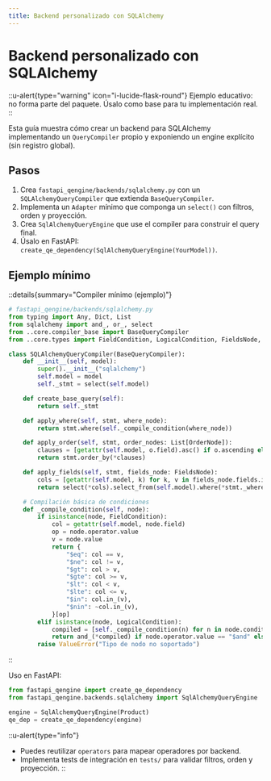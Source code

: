 ```yaml
---
title: Backend personalizado con SQLAlchemy
---
```


# Backend personalizado con SQLAlchemy

::u-alert{type="warning" icon="i-lucide-flask-round"}
Ejemplo educativo: no forma parte del paquete. Úsalo como base para tu implementación real.
::

Esta guía muestra cómo crear un backend para SQLAlchemy implementando un `QueryCompiler` propio y exponiendo un engine explícito (sin registro global).

## Pasos

1) Crea `fastapi_qengine/backends/sqlalchemy.py` con un `SQLAlchemyQueryCompiler` que extienda `BaseQueryCompiler`.
2) Implementa un `Adapter` mínimo que componga un `select()` con filtros, orden y proyección.
3) Crea `SqlAlchemyQueryEngine` que use el compiler para construir el query final.
4) Úsalo en FastAPI: `create_qe_dependency(SqlAlchemyQueryEngine(YourModel))`.

## Ejemplo mínimo

::details{summary="Compiler mínimo (ejemplo)"}
```python [fastapi_qengine/backends/sqlalchemy.py]
# fastapi_qengine/backends/sqlalchemy.py
from typing import Any, Dict, List
from sqlalchemy import and_, or_, select
from ..core.compiler_base import BaseQueryCompiler
from ..core.types import FieldCondition, LogicalCondition, FieldsNode, OrderNode

class SQLAlchemyQueryCompiler(BaseQueryCompiler):
    def __init__(self, model):
        super().__init__("sqlalchemy")
        self.model = model
        self._stmt = select(self.model)

    def create_base_query(self):
        return self._stmt

    def apply_where(self, stmt, where_node):
        return stmt.where(self._compile_condition(where_node))

    def apply_order(self, stmt, order_nodes: List[OrderNode]):
        clauses = [getattr(self.model, o.field).asc() if o.ascending else getattr(self.model, o.field).desc() for o in order_nodes]
        return stmt.order_by(*clauses)

    def apply_fields(self, stmt, fields_node: FieldsNode):
        cols = [getattr(self.model, k) for k, v in fields_node.fields.items() if v == 1]
        return select(*cols).select_from(self.model).where(*stmt._where_criteria)  # simple proyección

    # Compilación básica de condiciones
    def _compile_condition(self, node):
        if isinstance(node, FieldCondition):
            col = getattr(self.model, node.field)
            op = node.operator.value
            v = node.value
            return {
                "$eq": col == v,
                "$ne": col != v,
                "$gt": col > v,
                "$gte": col >= v,
                "$lt": col < v,
                "$lte": col <= v,
                "$in": col.in_(v),
                "$nin": ~col.in_(v),
            }[op]
        elif isinstance(node, LogicalCondition):
            compiled = [self._compile_condition(n) for n in node.conditions]
            return and_(*compiled) if node.operator.value == "$and" else or_(*compiled)
        raise ValueError("Tipo de nodo no soportado")
```
::

Uso en FastAPI:

```python [usage.py]
from fastapi_qengine import create_qe_dependency
from fastapi_qengine.backends.sqlalchemy import SqlAlchemyQueryEngine

engine = SqlAlchemyQueryEngine(Product)
qe_dep = create_qe_dependency(engine)
```

::u-alert{type="info"}
- Puedes reutilizar `operators` para mapear operadores por backend.
- Implementa tests de integración en `tests/` para validar filtros, orden y proyección.
::
